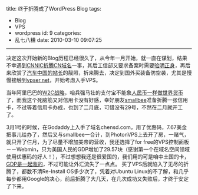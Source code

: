 title: 终于折腾成了WordPress Blog
tags:
  - Blog
  - VPS
  - wordpress
id: 9
categories:
  - 乱七八糟
date: 2010-03-10 09:07:25
---

决定这次开始新的Blog历程已经很久了，从今年一月开始，就一直在谋划，结果不幸遇到[CNNIC折腾CN域名](http://it.people.com.cn/GB/42891/42894/11100791.html)一事，其后工信部又要求备案时需要[验明正身](http://www.williamlong.info/archives/2096.html)，再后来欣赏了[汽车中国的站长](http://126.fm/460iXp)的靓照，折来腾去，决定到国外买装备防空袭，尤其是慢慢接触到[vpser.net](http://vpser.net)，开始考虑入手VPS。

当年阿里巴巴的[W2C战略](http://www.21cnci.com/view/11419.html)，咱兵强马壮的支付宝不能象[人民币一样做世界货币](http://finance.people.com.cn/GB/1040/5530534.html)了，而我这个死脑筋又对信用卡没有好感，幸好朋友[smallbee](http://finance.people.com.cn/GB/1040/5530534.html)准备折腾一张信用卡，不过等着信用卡办成，也到了二月底，可惜没有29号，不然在二月就开工了。

3月1号的时候，在Godaddy上入手了域名chensd.com，用了优惠码，7.67美金把事儿给办了，然后又与smallbee一合计，到PhotonVPS上去开了房，一赌气，就只开了仨月，为了尽量不增加美帝的营收，我还选择了for free的VPS控制面板－－Webmin，只为美国人民的GDP增加了29.57块（感谢第一个在域名空间领域使用优惠码的好人！），不过想想我还是很爱国的，我们用的可是咱中土国的卡，[GDP是一起涨的](http://www.gznf.net/forum/redirect.php?tid=37857&amp;goto=lastpost)，不过可能让外汇流失了一点点。
买了VPS后就陷入了无尽的折腾了，都数不清Re-Install OS多少次了，凭着对Ubuntu Linux的不了解，和几乎每步都用Google的决心，前后折腾了大几天，在几次成功又失败后，才终于安定了下来。

<!--more-->
